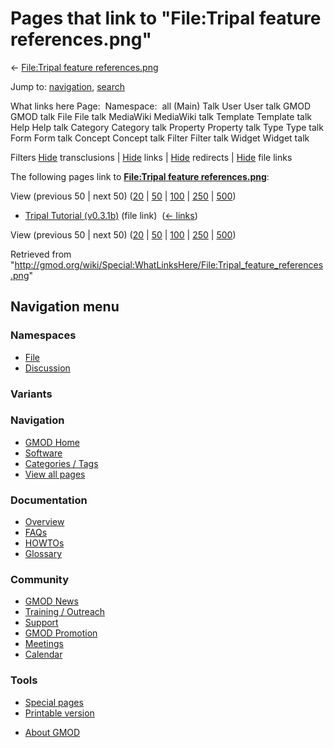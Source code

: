 <div id="mw-page-base" class="noprint">

</div>

<div id="mw-head-base" class="noprint">

</div>

<div id="content" class="mw-body" role="main">

<span id="top"></span>

<div id="mw-js-message" style="display:none;">

</div>



# <span dir="auto">Pages that link to "File:Tripal feature references.png"</span>

<div id="bodyContent">

<div id="contentSub">

← [File:Tripal feature
references.png](/wiki/File:Tripal_feature_references.png "File:Tripal feature references.png")

</div>

<div id="jump-to-nav" class="mw-jump">

Jump to: [navigation](#mw-navigation), [search](#p-search)

</div>

<div id="mw-content-text">

What links here Page:  Namespace:  all (Main) Talk User User talk GMOD
GMOD talk File File talk MediaWiki MediaWiki talk Template Template talk
Help Help talk Category Category talk Property Property talk Type Type
talk Form Form talk Concept Concept talk Filter Filter talk Widget
Widget talk

Filters
[Hide](/mediawiki/index.php?title=Special:WhatLinksHere/File:Tripal_feature_references.png&hidetrans=1 "Special:WhatLinksHere/File:Tripal feature references.png")
transclusions \|
[Hide](/mediawiki/index.php?title=Special:WhatLinksHere/File:Tripal_feature_references.png&hidelinks=1 "Special:WhatLinksHere/File:Tripal feature references.png")
links \|
[Hide](/mediawiki/index.php?title=Special:WhatLinksHere/File:Tripal_feature_references.png&hideredirs=1 "Special:WhatLinksHere/File:Tripal feature references.png")
redirects \|
[Hide](/mediawiki/index.php?title=Special:WhatLinksHere/File:Tripal_feature_references.png&hideimages=1 "Special:WhatLinksHere/File:Tripal feature references.png")
file links

The following pages link to **[File:Tripal feature
references.png](/wiki/File:Tripal_feature_references.png "File:Tripal feature references.png")**:

View (previous 50 \| next 50)
([20](/mediawiki/index.php?title=Special:WhatLinksHere/File:Tripal_feature_references.png&limit=20 "Special:WhatLinksHere/File:Tripal feature references.png")
\|
[50](/mediawiki/index.php?title=Special:WhatLinksHere/File:Tripal_feature_references.png&limit=50 "Special:WhatLinksHere/File:Tripal feature references.png")
\|
[100](/mediawiki/index.php?title=Special:WhatLinksHere/File:Tripal_feature_references.png&limit=100 "Special:WhatLinksHere/File:Tripal feature references.png")
\|
[250](/mediawiki/index.php?title=Special:WhatLinksHere/File:Tripal_feature_references.png&limit=250 "Special:WhatLinksHere/File:Tripal feature references.png")
\|
[500](/mediawiki/index.php?title=Special:WhatLinksHere/File:Tripal_feature_references.png&limit=500 "Special:WhatLinksHere/File:Tripal feature references.png"))

- [Tripal Tutorial
  (v0.3.1b)](/wiki/Tripal_Tutorial_(v0.3.1b) "Tripal Tutorial (v0.3.1b)")
  (file link) ‎ <span class="mw-whatlinkshere-tools">([←
  links](/mediawiki/index.php?title=Special:WhatLinksHere&target=Tripal+Tutorial+%28v0.3.1b%29 "Special:WhatLinksHere"))</span>

View (previous 50 \| next 50)
([20](/mediawiki/index.php?title=Special:WhatLinksHere/File:Tripal_feature_references.png&limit=20 "Special:WhatLinksHere/File:Tripal feature references.png")
\|
[50](/mediawiki/index.php?title=Special:WhatLinksHere/File:Tripal_feature_references.png&limit=50 "Special:WhatLinksHere/File:Tripal feature references.png")
\|
[100](/mediawiki/index.php?title=Special:WhatLinksHere/File:Tripal_feature_references.png&limit=100 "Special:WhatLinksHere/File:Tripal feature references.png")
\|
[250](/mediawiki/index.php?title=Special:WhatLinksHere/File:Tripal_feature_references.png&limit=250 "Special:WhatLinksHere/File:Tripal feature references.png")
\|
[500](/mediawiki/index.php?title=Special:WhatLinksHere/File:Tripal_feature_references.png&limit=500 "Special:WhatLinksHere/File:Tripal feature references.png"))

</div>

<div class="printfooter">

Retrieved from
"<http://gmod.org/wiki/Special:WhatLinksHere/File:Tripal_feature_references.png>"

</div>

<div id="catlinks" class="catlinks catlinks-allhidden">

</div>

<div class="visualClear">

</div>

</div>

</div>

<div id="mw-navigation">

## Navigation menu

<div id="mw-head">



<div id="left-navigation">

<div id="p-namespaces" class="vectorTabs" role="navigation"
aria-labelledby="p-namespaces-label">

### Namespaces

- <span id="ca-nstab-image"><a href="/wiki/File:Tripal_feature_references.png" accesskey="c"
  title="View the file page [c]">File</a></span>
- <span id="ca-talk"><a
  href="/mediawiki/index.php?title=File_talk:Tripal_feature_references.png&amp;action=edit&amp;redlink=1"
  accesskey="t"
  title="Discussion about the content page [t]">Discussion</a></span>

</div>

<div id="p-variants" class="vectorMenu emptyPortlet" role="navigation"
aria-labelledby="p-variants-label">

### 

### Variants[](#)

<div class="menu">

</div>

</div>

</div>

<div id="right-navigation">





</div>



</div>

</div>

</div>

<div id="mw-panel">

<div id="p-logo" role="banner">

<a href="/wiki/Main_Page"
style="background-image: url(http://gmod.org/images/GMOD-cogs.png);"
title="Visit the main page"></a>

</div>

<div id="p-Navigation" class="portal" role="navigation"
aria-labelledby="p-Navigation-label">

### Navigation

<div class="body">

- <span id="n-GMOD-Home">[GMOD Home](/wiki/Main_Page)</span>
- <span id="n-Software">[Software](/wiki/GMOD_Components)</span>
- <span id="n-Categories-.2F-Tags">[Categories /
  Tags](/wiki/Categories)</span>
- <span id="n-View-all-pages">[View all
  pages](/wiki/Special:AllPages)</span>

</div>

</div>

<div id="p-Documentation" class="portal" role="navigation"
aria-labelledby="p-Documentation-label">

### Documentation

<div class="body">

- <span id="n-Overview">[Overview](/wiki/Overview)</span>
- <span id="n-FAQs">[FAQs](/wiki/Category:FAQ)</span>
- <span id="n-HOWTOs">[HOWTOs](/wiki/Category:HOWTO)</span>
- <span id="n-Glossary">[Glossary](/wiki/Glossary)</span>

</div>

</div>

<div id="p-Community" class="portal" role="navigation"
aria-labelledby="p-Community-label">

### Community

<div class="body">

- <span id="n-GMOD-News">[GMOD News](/wiki/GMOD_News)</span>
- <span id="n-Training-.2F-Outreach">[Training /
  Outreach](/wiki/Training_and_Outreach)</span>
- <span id="n-Support">[Support](/wiki/Support)</span>
- <span id="n-GMOD-Promotion">[GMOD
  Promotion](/wiki/GMOD_Promotion)</span>
- <span id="n-Meetings">[Meetings](/wiki/Meetings)</span>
- <span id="n-Calendar">[Calendar](/wiki/Calendar)</span>

</div>

</div>

<div id="p-tb" class="portal" role="navigation"
aria-labelledby="p-tb-label">

### Tools

<div class="body">

- <span id="t-specialpages"><a href="/wiki/Special:SpecialPages" accesskey="q"
  title="A list of all special pages [q]">Special pages</a></span>
- <span id="t-print"><a
  href="/mediawiki/index.php?title=Special:WhatLinksHere/File:Tripal_feature_references.png&amp;printable=yes"
  rel="alternate" accesskey="p"
  title="Printable version of this page [p]">Printable version</a></span>

</div>

</div>

</div>

</div>

<div id="footer" role="contentinfo">

- <span id="footer-places-about">[About
  GMOD](/wiki/GMOD:About "GMOD:About")</span>

<!-- -->






</div>
